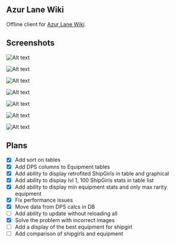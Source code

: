 ## Azur Lane Wiki
Offline client for [Azur Lane Wiki](https://azurlane.koumakan.jp/).

## Screenshots
![Alt text](../images/ShipGirlsGraphicalList.png?raw=true)

![Alt text](../images/ShipGirlsTable.png?raw=true)

![Alt text](../images/ShipGirl.png?raw=true)

![Alt text](../images/MenuBar.png?raw=true)

![Alt text](../images/EquipmentTable.png?raw=true)

![Alt text](../images/Equipment.png?raw=true)

![Alt text](../images/Download.png?raw=true)

## Plans

- [x] Add sort on tables
- [x] Add DPS columns to Equipment tables
- [x] Add ability to display retrofited ShipGirls in table and graphical
- [x] Add ability to display lvl 1, 100 ShipGirls stats in table list
- [x] Add ability to display min equipment stats and only max rarity equipment
- [x] Fix performance issues
- [x] Move data from DPS calcs in DB
- [ ] Add ability to update without reloading all
- [x] Solve the problem with incorrect images
- [ ] Add a display of the best equipment for shipgirl
- [ ] Add comparison of shipgirls and equipment

